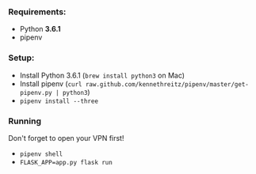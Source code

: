 ### Requirements:
- Python **3.6.1**
- pipenv

### Setup:
- Install Python 3.6.1 (`brew install python3` on Mac)
- Install pipenv (`curl raw.github.com/kennethreitz/pipenv/master/get-pipenv.py | python3`)
- `pipenv install --three`

### Running
Don't forget to open your VPN first!
- `pipenv shell`
- `FLASK_APP=app.py flask run`
